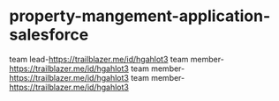 # property-mangement-application-salesforce 
team lead-https://trailblazer.me/id/hgahlot3
team member-https://trailblazer.me/id/hgahlot3
team member-https://trailblazer.me/id/hgahlot3
team member-https://trailblazer.me/id/hgahlot3
